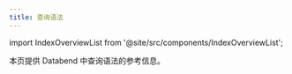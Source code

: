 ```yaml
---
title: 查询语法
---
```

import IndexOverviewList from '@site/src/components/IndexOverviewList';

本页提供 Databend 中查询语法的参考信息。

<IndexOverviewList />